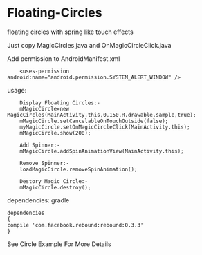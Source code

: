 Floating-Circles
=================

floating circles with spring like touch effects  

Just copy MagicCircles.java and OnMagicCircleClick.java 

Add permission to AndroidManifest.xml

		<uses-permission android:name="android.permission.SYSTEM_ALERT_WINDOW" />

usage: 

        Display Floating Circles:-
	    mMagicCircle=new MagicCircles(MainActivity.this,0,150,R.drawable.sample,true);
        mMagicCircle.setCancelableOnTouchOutside(false);
        myMagicCircle.setOnMagicCircleClick(MainActivity.this);
        mMagicCircle.show(200);
        
        Add Spinner:-
        mMagicCircle.addSpinAnimationView(MainActivity.this);
        
        Remove Spinner:-
        loadMagicCircle.removeSpinAnimation();
                  
        Destory Magic Circle:-
        mMagicCircle.destroy();  

dependencies: gradle 

    dependencies 
    {
    compile 'com.facebook.rebound:rebound:0.3.3'
    }       


See Circle Example For More Details 
   

